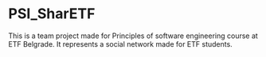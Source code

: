 # PSI_SharETF
This is a team project made for Principles of software engineering course at ETF Belgrade. It represents a social network made for ETF students.
